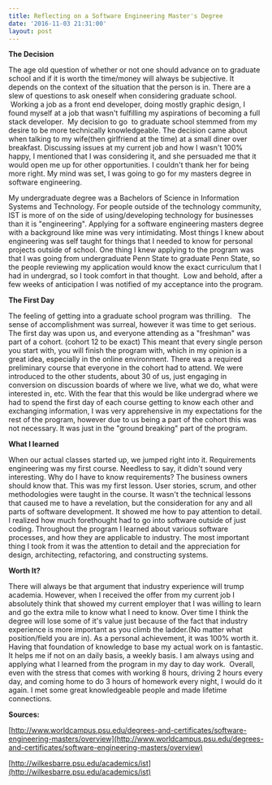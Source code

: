 ```yaml
---
title: Reflecting on a Software Engineering Master's Degree
date: '2016-11-03 21:31:00'
layout: post
---
```

**The Decision**

The age old question of whether or not one should advance on to graduate school and if it is worth the time/money will always be subjective. It depends on the context of the situation that the person is in. There are a slew of questions to ask oneself when considering graduate school.  Working a job as a front end developer, doing mostly graphic design, I found myself at a job that wasn't fulfilling my aspirations of becoming a full stack developer.  My decision to go  to graduate school stemmed from my desire to be more technically knowledgeable. The decision came about when talking to my wife(then girlfriend at the time) at a small diner over breakfast. Discussing issues at my current job and how I wasn't 100% happy, I mentioned that I was considering it, and she persuaded me that it would open me up for other opportunities. I couldn't thank her for being more right. My mind was set, I was going to go for my masters degree in software engineering.

My undergraduate degree was a Bachelors of Science in Information Systems and Technology. For people outside of the technology community, IST is more of on the side of using/developing technology for businesses than it is "engineering". Applying for a software engineering masters degree with a background like mine was very intimidating. Most things I knew about engineering was self taught for things that I needed to know for personal projects outside of school. One thing I knew applying to the program was that I was going from undergraduate Penn State to graduate Penn State, so the people reviewing my application would know the exact curriculum that I had in undergrad, so I took comfort in that thought.  Low and behold, after a few weeks of anticipation I was notified of my acceptance into the program.

**The First Day**

The feeling of getting into a graduate school program was thrilling.   The sense of accomplishment was surreal, however it was time to get serious. The first day was upon us, and everyone attending as a "freshman" was part of a cohort. (cohort 12 to be exact) This meant that every single person you start with, you will finish the program with, which in my opinion is a great idea, especially in the online environment. There was a required preliminary course that everyone in the cohort had to attend. We were introduced to the other students, about 30 of us, just engaging in conversion on discussion boards of where we live, what we do, what were interested in, etc. With the fear that this would be like undergrad where we had to spend the first day of each course getting to know each other and exchanging information, I was very apprehensive in my expectations for the rest of the program, however due to us being a part of the cohort this was not necessary. It was just in the "ground breaking" part of the program.

**What I learned**

When our actual classes started up, we jumped right into it. Requirements engineering was my first course. Needless to say, it didn't sound very interesting. Why do I have to know requirements? The business owners should know that. This was my first lesson. User stories, scrum, and other methodologies were taught in the course. It wasn't the technical lessons that caused me to have a revelation, but the consideration for any and all parts of software development. It showed me how to pay attention to detail. I realized how much forethought had to go into software outside of just coding. Throughout the program I learned about various software processes, and how they are applicable to industry. The most important thing I took from it was the attention to detail and the appreciation for design, architecting, refactoring, and constructing systems.

**Worth It?**

There will always be that argument that industry experience will trump academia. However, when I received the offer from my current job I absolutely think that showed my current employer that I was willing to learn and go the extra mile to know what I need to know. Over time I think the degree will lose some of it's value just because of the fact that industry experience is more important as you climb the ladder.(No matter what position/field you are in). As a personal achievement, it was 100% worth it. Having that foundation of knowledge to base my actual work on is fantastic. It helps me if not on an daily basis, a weekly basis. I am always using and applying what I learned from the program in my day to day work.  Overall, even with the stress that comes with working 8 hours, driving 2 hours every day, and coming home to do 3 hours of homework every night, I would do it again. I met some great knowledgeable people and made lifetime connections.

**Sources:**

[http://www.worldcampus.psu.edu/degrees-and-certificates/software-engineering-masters/overview](http://www.worldcampus.psu.edu/degrees-and-certificates/software-engineering-masters/overview)

[http://wilkesbarre.psu.edu/academics/ist](http://wilkesbarre.psu.edu/academics/ist)
